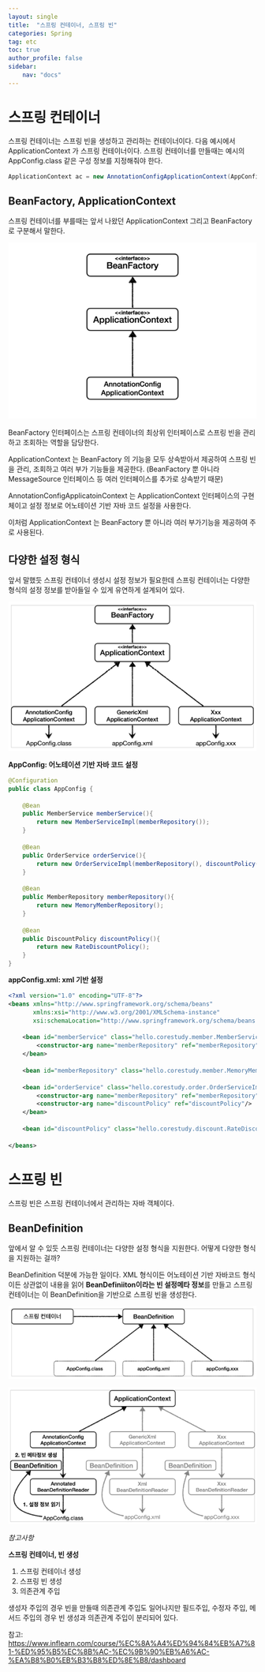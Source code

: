 ```yaml
---
layout: single
title:  "스프링 컨테이너, 스프링 빈"
categories: Spring
tag: etc
toc: true
author_profile: false
sidebar:
    nav: "docs"
---
```






# 스프링 컨테이너

스프링 컨테이너는 스프링 빈을 생성하고 관리하는 컨테이너이다. 다음 예시에서 ApplicationContext 가 스프링 컨테이너이다. 스프링 컨테이너를 만들때는 예시의 AppConfig.class 같은 구성 정보를 지정해줘야 한다. 

```java
ApplicationContext ac = new AnnotationConfigApplicationContext(AppConfig.class);
```



## BeanFactory, ApplicationContext

스프링 컨테이너를 부를때는 앞서 나왔던 ApplicationContext 그리고 BeanFactory 로 구분해서 말한다. 



![springbean1](../images/2022-02-08-spring_bean/springbean1.png)

BeanFactory 인터페이스는 스프링 컨테이너의 최상위 인터페이스로 스프링 빈을 관리하고 조회하는 역할을 담당한다. 

ApplicationContext 는 BeanFactory 의 기능을 모두 상속받아서 제공하여 스프링 빈을 관리, 조회하고 여러 부가 기능들을 제공한다. (BeanFactory 뿐 아니라 MessageSource 인터페이스 등 여러 인터페이스를 추가로 상속받기 때문)

AnnotationConfigApplicatoinContext 는 ApplicationContext 인터페이스의 구현체이고 설정 정보로 어노테이션 기반 자바 코드 설정을 사용한다. 

이처럼 ApplicationContext 는 BeanFactory 뿐 아니라 여러 부가기능을 제공하여 주로 사용된다. 



## 다양한 설정 형식

앞서 말했듯 스프링 컨테이너 생성시 설정 정보가 필요한데 스프링 컨테이너는 다양한 형식의 설정 정보를 받아들일 수 있게 유연하게 설계되어 있다. 

![springbean2](../images/2022-02-08-spring_bean/springbean2.png)



**AppConfig: 어노테이션 기반 자바 코드 설정**

```java
@Configuration
public class AppConfig {

    @Bean
    public MemberService memberService(){
        return new MemberServiceImpl(memberRepository());
    }

    @Bean
    public OrderService orderService(){
        return new OrderServiceImpl(memberRepository(), discountPolicy());
    }

    @Bean
    public MemberRepository memberRepository(){
        return new MemoryMemberRepository();
    }

    @Bean
    public DiscountPolicy discountPolicy(){       
        return new RateDiscountPolicy();
    }
}
```



**appConfig.xml: xml 기반 설정**

```xml
<?xml version="1.0" encoding="UTF-8"?>
<beans xmlns="http://www.springframework.org/schema/beans"
       xmlns:xsi="http://www.w3.org/2001/XMLSchema-instance"
       xsi:schemaLocation="http://www.springframework.org/schema/beans http://www.springframework.org/schema/beans/spring-beans.xsd">

    <bean id="memberService" class="hello.corestudy.member.MemberServiceImpl">
        <constructor-arg name="memberRepository" ref="memberRepository"/>
    </bean>

    <bean id="memberRepository" class="hello.corestudy.member.MemoryMemberRepository"/>

    <bean id="orderService" class="hello.corestudy.order.OrderServiceImpl">
        <constructor-arg name="memberRepository" ref="memberRepository"/>
        <constructor-arg name="discountPolicy" ref="discountPolicy"/>
    </bean>

    <bean id="discountPolicy" class="hello.corestudy.discount.RateDiscountPolicy"/>

</beans>
```





# 스프링 빈

스프링 빈은 스프링 컨테이너에서 관리하는 자바 객체이다. 



## BeanDefinition

앞에서 알 수 있듯 스프링 컨테이너는 다양한 설정 형식을 지원한다. 어떻게 다양한 형식을 지원하는 걸까? 

BeanDefinition 덕분에 가능한 일이다. XML 형식이든 어노테이션 기반 자바코드 형식이든 상관없이 내용을 읽어 **BeanDefiniiton이라는 빈 설정메타 정보**를 만들고 스프링 컨테이너는 이 BeanDefinition을 기반으로 스프링 빈을 생성한다. 



![springbean3](../images/2022-02-08-spring_bean/springbean3-16443109091741.png)



![springbean4](../images/2022-02-08-spring_bean/springbean4.png)



*참고사항*

**스프링 컨테이너, 빈 생성**

1. 스프링 컨테이너 생성
2. 스프링 빈 생성
3. 의존관계 주입

생성자 주입의 경우 빈을 만들때 의존관계 주입도 일어나지만 필드주입, 수정자 주입, 메서드 주입의 경우 빈 생성과 의존관계 주입이 분리되어 있다. 



참고: https://www.inflearn.com/course/%EC%8A%A4%ED%94%84%EB%A7%81-%ED%95%B5%EC%8B%AC-%EC%9B%90%EB%A6%AC-%EA%B8%B0%EB%B3%B8%ED%8E%B8/dashboard